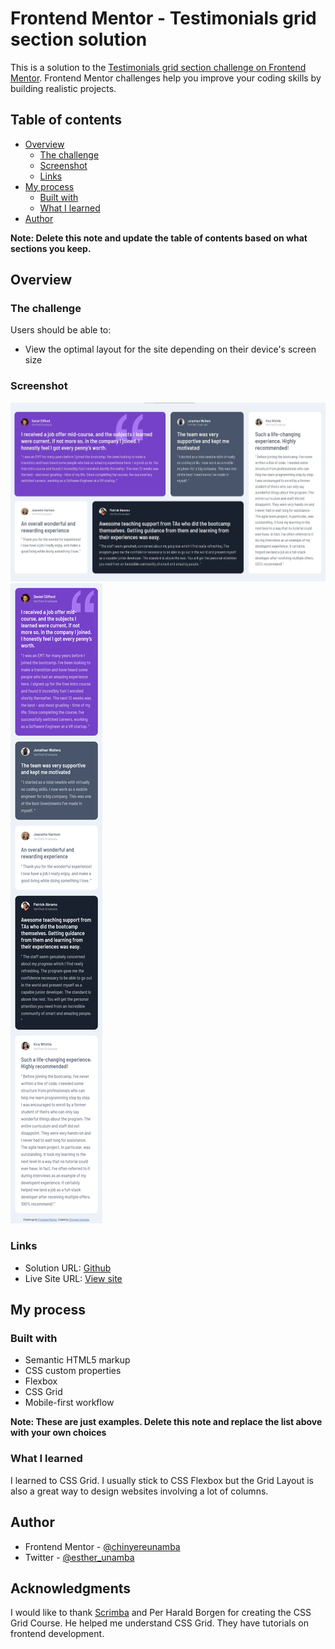 # Frontend Mentor - Testimonials grid section solution

This is a solution to the [Testimonials grid section challenge on Frontend Mentor](https://www.frontendmentor.io/challenges/testimonials-grid-section-Nnw6J7Un7). Frontend Mentor challenges help you improve your coding skills by building realistic projects. 

## Table of contents

- [Overview](#overview)
  - [The challenge](#the-challenge)
  - [Screenshot](#screenshot)
  - [Links](#links)
- [My process](#my-process)
  - [Built with](#built-with)
  - [What I learned](#what-i-learned)
- [Author](#author)

**Note: Delete this note and update the table of contents based on what sections you keep.**

## Overview

### The challenge

Users should be able to:

- View the optimal layout for the site depending on their device's screen size

### Screenshot

![Desktop](./desktop-screenshot.jpg)
![Mobile](./mobile-screenshot.png)

### Links

- Solution URL: [Github](https://github.com/chinyereunamba/testimonial-component)
- Live Site URL: [View site](https://earnest-mermaid-82283d.netlify.app/)

## My process

### Built with

- Semantic HTML5 markup
- CSS custom properties
- Flexbox
- CSS Grid
- Mobile-first workflow

**Note: These are just examples. Delete this note and replace the list above with your own choices**

### What I learned

I learned to CSS Grid. I usually stick to CSS Flexbox but the Grid Layout is also a great way to design websites involving a lot of columns.
## Author

- Frontend Mentor - [@chinyereunamba](https://www.frontendmentor.io/profile/chinyereunamba)
- Twitter - [@esther_unamba](https://www.twitter.com/esther_unamba)

## Acknowledgments

I would like to thank [Scrimba](https://scrimba.com) and Per Harald Borgen for creating the CSS Grid Course. He helped me understand CSS Grid. 
They have tutorials on frontend development. 
